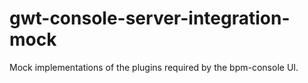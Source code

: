 gwt-console-server-integration-mock
===================================

Mock implementations of the plugins required by the bpm-console UI.
